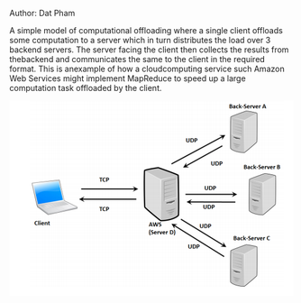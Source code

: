 Author: Dat Pham

A simple model of computational offloading where a single client offloads some computation
to a server which in turn distributes the load over 3 backend servers. The server facing the 
client then collects the results from thebackend and communicates the same to the client in 
the required format. This is anexample of how a cloud­computing service such Amazon Web Services 
might implement MapReduce to speed up a large computation task offloaded by the client.

![Alt text](https://github.com/dannyp11/MapReduce-Server/blob/master/networkIllustration.png?raw=true "Illustration of the network")
